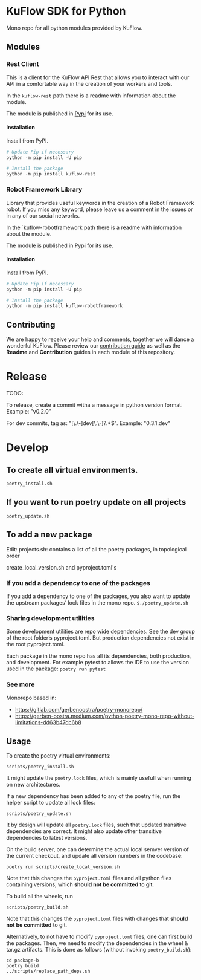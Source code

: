 # KuFlow SDK for Python

Mono repo for all python modules provided by KuFlow.



## Modules



### Rest Client

This is a client for the KuFlow API Rest that allows you to interact with our API in a comfortable way in the creation of your workers and tools.

In the `kuflow-rest` path there is a readme with information about the module.

The module is published in [Pypi](https://pypi.org/project/kuflow-rest/) for its use.

#### Installation

Install from PyPI.

```python
# Update Pip if necessary
python -m pip install -U pip

# Install the package
python -m pip install kuflow-rest
```



### Robot Framework Library

Library that provides useful keywords in the creation of a Robot Framework robot. If you miss any keyword, please leave us a comment in the issues or in any of our social networks.

In the `kuflow-robotframework path there is a readme with information about the module.

The module is published in [Pypi](https://pypi.org/project/kuflow-robotframework/) for its use.

#### Installation

Install from PyPI.

```python
# Update Pip if necessary
python -m pip install -U pip

# Install the package
python -m pip install kuflow-robotframework
```



## Contributing

We are happy to receive your help and comments, together we will dance a wonderful KuFlow. Please review our [contribution guide](CONTRIBUTING.md) as well as the **Readme** and **Contribution** guides in each module of this repository.






# Release

TODO:

To release, create a commit witha a message in python version format. Example: "v0.2.0"

For dev commits, tag as: "[\\.\\-]dev[\\.\\-]?.\*$".
Example: "0.3.1.dev"

# Develop

## To create all virtual environments.

`poetry_install.sh`

## If you want to run poetry update on all projects

`poetry_update.sh`

## To add a new package

Edit:
projects.sh: contains a list of all the poetry packages, in topological order

create_local_version.sh and pyproject.toml's

### If you add a dependency to one of the packages

If you add a dependency to one of the packages, you also want to update the upstream packages’ lock files in the mono repo.
`$./poetry_update.sh`

### Sharing development utilities

Some development utilities are repo wide dependencies. See the dev group of the root folder’s pyproject.toml. But production dependencies not exist in the root pyproject.toml.

Each package in the mono repo has all its dependencies, both production, and development. For example pytest to allows the IDE to use the version used in the package: `poetry run pytest`

### See more

Monorepo based in:

- https://gitlab.com/gerbenoostra/poetry-monorepo/
- https://gerben-oostra.medium.com/python-poetry-mono-repo-without-limitations-dd63b47dc6b8

## Usage

To create the poetry virtual environments:

```shell
scripts/poetry_install.sh
```

It might update the `poetry.lock` files, which is mainly usefull when running on new architectures.

If a new dependency has been added to any of the poetry file, run the helper script to update all lock files:

```shell
scripts/poetry_update.sh
```

It by design will update all `poetry.lock` files, such that updated transitive dependencies are correct.
It might also update other transitive dependencies to latest versions.

On the build server, one can determine the actual local semver version of the current checkout, and update all version numbers in the codebase:

```shell
poetry run scripts/create_local_version.sh
```

Note that this changes the `pyproject.toml` files and all python files containing versions, which **should not be committed** to git.

To build all the wheels, run

```shell
scripts/poetry_build.sh
```

Note that this changes the `pyproject.toml` files with changes that **should not be committed** to git.

Alternatively, to not have to modify `pyproject.toml` files, one can first build the packages.
Then, we need to modify the dependencies in the wheel & tar.gz artifacts.
This is done as follows (without invoking `poetry_build.sh`):

```shell
cd package-b
poetry build
../scripts/replace_path_deps.sh
```
